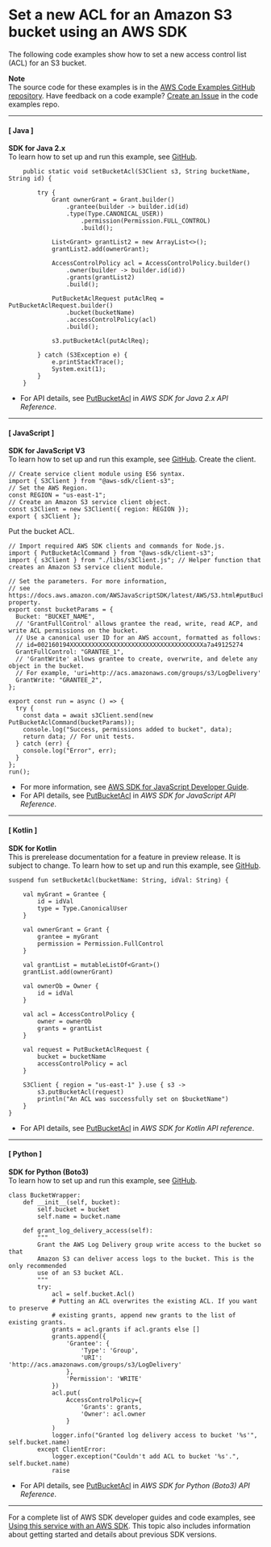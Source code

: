 # Set a new ACL for an Amazon S3 bucket using an AWS SDK<a name="example_s3_PutBucketAcl_section"></a>

The following code examples show how to set a new access control list \(ACL\) for an S3 bucket\.

**Note**  
The source code for these examples is in the [AWS Code Examples GitHub repository](https://github.com/awsdocs/aws-doc-sdk-examples)\. Have feedback on a code example? [Create an Issue](https://github.com/awsdocs/aws-doc-sdk-examples/issues/new/choose) in the code examples repo\. 

------
#### [ Java ]

**SDK for Java 2\.x**  
 To learn how to set up and run this example, see [GitHub](https://github.com/awsdocs/aws-doc-sdk-examples/tree/main/javav2/example_code/s3#readme)\. 
  

```
    public static void setBucketAcl(S3Client s3, String bucketName, String id) {

        try {
            Grant ownerGrant = Grant.builder()
                .grantee(builder -> builder.id(id)
                .type(Type.CANONICAL_USER))
                    .permission(Permission.FULL_CONTROL)
                    .build();

            List<Grant> grantList2 = new ArrayList<>();
            grantList2.add(ownerGrant);

            AccessControlPolicy acl = AccessControlPolicy.builder()
                .owner(builder -> builder.id(id))
                .grants(grantList2)
                .build();

            PutBucketAclRequest putAclReq = PutBucketAclRequest.builder()
                .bucket(bucketName)
                .accessControlPolicy(acl)
                .build();

            s3.putBucketAcl(putAclReq);

        } catch (S3Exception e) {
            e.printStackTrace();
            System.exit(1);
        }
    }
```
+  For API details, see [PutBucketAcl](https://docs.aws.amazon.com/goto/SdkForJavaV2/s3-2006-03-01/PutBucketAcl) in *AWS SDK for Java 2\.x API Reference*\. 

------
#### [ JavaScript ]

**SDK for JavaScript V3**  
 To learn how to set up and run this example, see [GitHub](https://github.com/awsdocs/aws-doc-sdk-examples/tree/main/javascriptv3/example_code/s3#code-examples)\. 
Create the client\.  

```
// Create service client module using ES6 syntax.
import { S3Client } from "@aws-sdk/client-s3";
// Set the AWS Region.
const REGION = "us-east-1";
// Create an Amazon S3 service client object.
const s3Client = new S3Client({ region: REGION });
export { s3Client };
```
Put the bucket ACL\.  

```
// Import required AWS SDK clients and commands for Node.js.
import { PutBucketAclCommand } from "@aws-sdk/client-s3";
import { s3Client } from "./libs/s3Client.js"; // Helper function that creates an Amazon S3 service client module.

// Set the parameters. For more information,
// see https://docs.aws.amazon.com/AWSJavaScriptSDK/latest/AWS/S3.html#putBucketAcl-property.
export const bucketParams = {
  Bucket: "BUCKET_NAME",
  // 'GrantFullControl' allows grantee the read, write, read ACP, and write ACL permissions on the bucket.
  // Use a canonical user ID for an AWS account, formatted as follows:
  // id=002160194XXXXXXXXXXXXXXXXXXXXXXXXXXXXXXXXXXXXXa7a49125274
  GrantFullControl: "GRANTEE_1",
  // 'GrantWrite' allows grantee to create, overwrite, and delete any object in the bucket.
  // For example, 'uri=http://acs.amazonaws.com/groups/s3/LogDelivery'
  GrantWrite: "GRANTEE_2",
};

export const run = async () => {
  try {
    const data = await s3Client.send(new PutBucketAclCommand(bucketParams));
    console.log("Success, permissions added to bucket", data);
    return data; // For unit tests.
  } catch (err) {
    console.log("Error", err);
  }
};
run();
```
+  For more information, see [AWS SDK for JavaScript Developer Guide](https://docs.aws.amazon.com/sdk-for-javascript/v3/developer-guide/s3-example-access-permissions.html#s3-example-access-permissions-put-acl)\. 
+  For API details, see [PutBucketAcl](https://docs.aws.amazon.com/AWSJavaScriptSDK/v3/latest/clients/client-s3/classes/putbucketaclcommand.html) in *AWS SDK for JavaScript API Reference*\. 

------
#### [ Kotlin ]

**SDK for Kotlin**  
This is prerelease documentation for a feature in preview release\. It is subject to change\.
 To learn how to set up and run this example, see [GitHub](https://github.com/awsdocs/aws-doc-sdk-examples/tree/main/kotlin/services/s3#code-examples)\. 
  

```
suspend fun setBucketAcl(bucketName: String, idVal: String) {

    val myGrant = Grantee {
        id = idVal
        type = Type.CanonicalUser
    }

    val ownerGrant = Grant {
        grantee = myGrant
        permission = Permission.FullControl
    }

    val grantList = mutableListOf<Grant>()
    grantList.add(ownerGrant)

    val ownerOb = Owner {
        id = idVal
    }

    val acl = AccessControlPolicy {
        owner = ownerOb
        grants = grantList
    }

    val request = PutBucketAclRequest {
        bucket = bucketName
        accessControlPolicy = acl
    }

    S3Client { region = "us-east-1" }.use { s3 ->
        s3.putBucketAcl(request)
        println("An ACL was successfully set on $bucketName")
    }
}
```
+  For API details, see [PutBucketAcl](https://github.com/awslabs/aws-sdk-kotlin#generating-api-documentation) in *AWS SDK for Kotlin API reference*\. 

------
#### [ Python ]

**SDK for Python \(Boto3\)**  
 To learn how to set up and run this example, see [GitHub](https://github.com/awsdocs/aws-doc-sdk-examples/tree/main/python/example_code/s3/s3_basics#code-examples)\. 
  

```
class BucketWrapper:
    def __init__(self, bucket):
        self.bucket = bucket
        self.name = bucket.name

    def grant_log_delivery_access(self):
        """
        Grant the AWS Log Delivery group write access to the bucket so that
        Amazon S3 can deliver access logs to the bucket. This is the only recommended
        use of an S3 bucket ACL.
        """
        try:
            acl = self.bucket.Acl()
            # Putting an ACL overwrites the existing ACL. If you want to preserve
            # existing grants, append new grants to the list of existing grants.
            grants = acl.grants if acl.grants else []
            grants.append({
                'Grantee': {
                    'Type': 'Group',
                    'URI': 'http://acs.amazonaws.com/groups/s3/LogDelivery'
                },
                'Permission': 'WRITE'
            })
            acl.put(
                AccessControlPolicy={
                    'Grants': grants,
                    'Owner': acl.owner
                }
            )
            logger.info("Granted log delivery access to bucket '%s'", self.bucket.name)
        except ClientError:
            logger.exception("Couldn't add ACL to bucket '%s'.", self.bucket.name)
            raise
```
+  For API details, see [PutBucketAcl](https://docs.aws.amazon.com/goto/boto3/s3-2006-03-01/PutBucketAcl) in *AWS SDK for Python \(Boto3\) API Reference*\. 

------

For a complete list of AWS SDK developer guides and code examples, see [Using this service with an AWS SDK](UsingAWSSDK.md#sdk-general-information-section)\. This topic also includes information about getting started and details about previous SDK versions\.